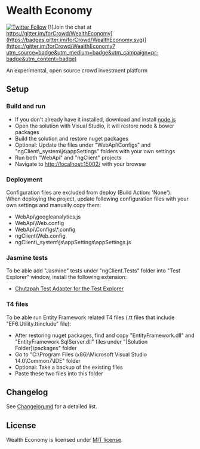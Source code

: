 # Wealth Economy

[![Twitter Follow](https://img.shields.io/twitter/follow/forCrowd.svg?style=social)](https://twitter.com/forCrowd)
[![Join the chat at https://gitter.im/forCrowd/WealthEconomy](https://badges.gitter.im/forCrowd/WealthEconomy.svg)](https://gitter.im/forCrowd/WealthEconomy?utm_source=badge&utm_medium=badge&utm_campaign=pr-badge&utm_content=badge)

An experimental, open source crowd investment platform

## Setup

### Build and run

* If you don't already have it installed, download and install [node.js](https://nodejs.org/)
* Open the solution with Visual Studio, it will restore node & bower packages
* Build the solution and restore nuget packages
* Optional: Update the files under "WebApi\Configs" and "ngClient\\_system\js\appSettings" folders with your own settings
* Run both "WebApi" and "ngClient" projects
* Navigate to [http://localhost:15002/](http://localhost:15002/) with your browser

### Deployment

Configuration files are excluded from deploy (Build Action: 'None').  
When deploying the project, update following configuration files with your own settings and manually copy them:
* WebApi\googleanalytics.js
* WebApi\Web.config
* WebApi\Configs\\*.config
* ngClient\Web.config
* ngClient\\_system\js\appSettings\appSettings.js

### Jasmine tests

To be able add "Jasmine" tests under "ngClient.Tests" folder into "Test Explorer" window, install the following extension:
* [Chutzpah Test Adapter for the Test Explorer](https://visualstudiogallery.msdn.microsoft.com/f8741f04-bae4-4900-81c7-7c9bfb9ed1fe)

### T4 files

To be able run Entity Framework related T4 files (.tt files that include "EF6.Utility.ttinclude" file):
* After restoring nuget packages, find and copy "EntityFramework.dll" and "EntityFramework.SqlServer.dll" files under "[Solution Folder]\packages" folder
* Go to "C:\Program Files (x86)\Microsoft Visual Studio 14.0\Common7\IDE" folder
* Optional: Take a backup of the existing files
* Paste these two files into this folder

## Changelog

See [Changelog.md](/CHANGELOG.md) for a detailed list.

## License

Wealth Economy is licensed under [MIT license](/LICENSE).
